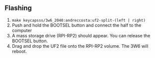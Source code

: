 ## Flashing

1. ```make keycapsss/3w6_2040:andreccosta:uf2-split-(left | right)```
1. Push and hold the BOOTSEL button and connect the half to the computer
1. A mass storage drive (RPI-RP2) should appear. You can release the BOOTSEL button.
1. Drag and drop the UF2 file onto the RPI-RP2 volume. The 3W6 will reboot.
